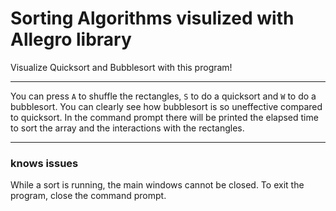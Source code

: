 # Sorting Algorithms visulized with Allegro library

Visualize Quicksort and Bubblesort with this program!

---

You can press `A` to shuffle the rectangles, `S` to do a quicksort and `W` to do a bubblesort.
You can clearly see how bubblesort is so uneffective compared to quicksort.
In the command prompt there will be printed the elapsed time to sort the array and the interactions with the rectangles.

---

### knows issues

While a sort is running, the main windows cannot be closed. To exit the program, close the command prompt.
